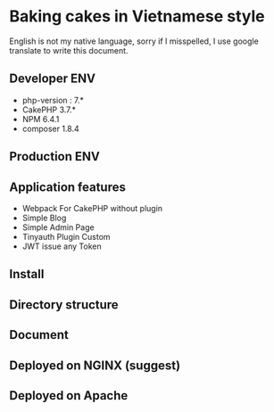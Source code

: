 # Baking cakes in Vietnamese style

English is not my native language, sorry if I misspelled, I use google translate to write this document.

## Developer ENV

* php-version : 7.*
* CakePHP 3.7.*
* NPM 6.4.1
* composer 1.8.4

## Production ENV

## Application features

* Webpack For CakePHP without plugin
* Simple Blog
* Simple Admin Page
* Tinyauth Plugin Custom
* JWT issue any Token

## Install

## Directory structure

## Document

## Deployed on NGINX (suggest)

## Deployed on Apache
